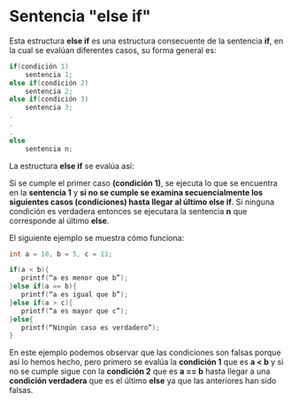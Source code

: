 # Sentencia "else if"
Esta estructura **else if** es una estructura consecuente de la sentencia **if**, en la cual se evalúan diferentes casos, su forma general es:

```c 
if(condición 1)
	sentencia 1;
else if(condición 2)
	sentencia 2;
else if(condición 3)
	sentencia 3;
.
.
.
else
	sentencia n;
```
La estructura **else if** se evalúa así: 

Si se cumple el primer caso **(condición 1)**, se ejecuta lo que se encuentra en la **sentencia 1** y **si no se cumple se examina secuencialmente los siguientes casos (condiciones) hasta llegar al último else if**. Si ninguna condición es verdadera entonces se ejecutara la sentencia **n** que corresponde al último **else**. 

																																											

El siguiente ejemplo se muestra cómo funciona:
 ```c
 int a = 10, b = 5, c = 11;
 
if(a < b){
	printf(“a es menor que b”);
}else if(a == b){
	printf(“a es igual que b”);
}else if(a > c){
	printf(“a es mayor que c”);
}else{
	printf(“Ningún caso es verdadero”);
}
```
En este ejemplo podemos observar que las condiciones son falsas porque así lo hemos hecho, pero primero se evalúa la **condición 1** que es **a < b** y si no se cumple sigue con la **condición 2** que es **a == b** hasta llegar a una **condición verdadera** que es el último **else** ya que las anteriores han sido falsas.
<!--stackedit_data:
eyJoaXN0b3J5IjpbMTg1NDQ1ODE3LC0xMzQyMjQ3OTEsLTE5NT
Q4NTY2MDNdfQ==
-->